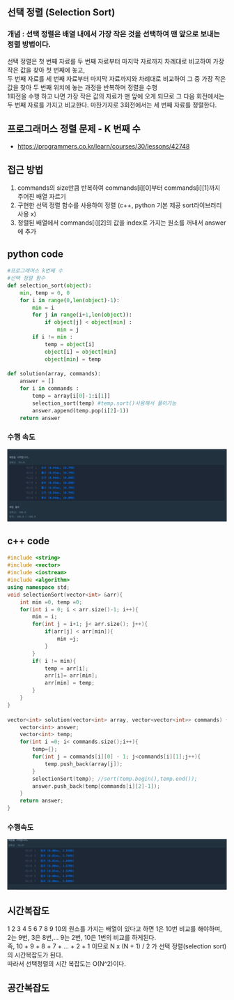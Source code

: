 ## 선택 정렬 (Selection Sort)
### 개념 : 선택 정렬은 배열 내에서 가장 작은 것을 선택하여 맨 앞으로 보내는 정렬 방법이다. <br>
선택 정렬은 첫 번째 자료를 두 번째 자료부터 마지막 자료까지 차례대로 비교하여 가장 작은 값을 찾아 첫 번째에 놓고, <br>
두 번째 자료를 세 번째 자료부터 마지막 자료까지와 차례대로 비교하여 그 중 가장 작은 값을 찾아 두 번째 위치에 놓는 과정을 반복하며 정렬을 수행<br>
1회전을 수행 하고 나면 가장 작은 값의 자료가 맨 앞에 오게 되므로 그 다음 회전에서는 두 번째 자료를 가지고 비교한다. 마찬가지로 3회전에서는 세 번째 자료를 정렬한다.

## 프로그래머스 정렬 문제 - K 번째 수 
  - https://programmers.co.kr/learn/courses/30/lessons/42748

## 접근 방법
1. commands의 size만큼 반복하여 commands[i][0]부터 commands[i][1]까지 주어진 배열 자르기 <br>
2. 구현한 선택 정렬 함수를 사용하여 정렬 (c++, python 기본 제공 sort라이브러리 사용 x) <br>
3. 정렬된 배열에서 commands[i][2]의 값을 index로 가지는 원소를 꺼내서 answer에 추가 

## python code
```python
#프로그래머스 k번째 수 
#선택 정렬 함수
def selection_sort(object):
    min, temp = 0, 0
    for i in range(0,len(object)-1):
        min = i
        for j in range(i+1,len(object)):
            if object[j] < object[min] :
                min = j
        if i != min :
            temp = object[i]
            object[i] = object[min]
            object[min] = temp

def solution(array, commands):
    answer = []
    for i in commands :
        temp = array[i[0]-1:i[1]]
        selection_sort(temp) #temp.sort()사용해서 풀이가능 
        answer.append(temp.pop(i[2]-1))
    return answer
``` 
### 수행 속도
![img load fail](../images/selectionSortpython.png)

## c++ code
```c++
#include <string>
#include <vector>
#include <iostream>
#include <algorithm>
using namespace std;
void selectionSort(vector<int> &arr){
    int min =0, temp =0;
    for(int i = 0; i < arr.size()-1; i++){
        min = i;
        for(int j = i+1; j< arr.size(); j++){
            if(arr[j] < arr[min]){
                min =j;
            }
        }
        if( i != min){
            temp = arr[i];
            arr[i]= arr[min];
            arr[min] = temp;
        }
    }
} 

vector<int> solution(vector<int> array, vector<vector<int>> commands) {
    vector<int> answer;
    vector<int> temp;
    for(int i =0; i< commands.size();i++){
        temp={};
        for(int j = commands[i][0] - 1; j<commands[i][1];j++){
            temp.push_back(array[j]);
        }
        selectionSort(temp); //sort(temp.begin(),temp.end());
        answer.push_back(temp[commands[i][2]-1]);
    }
    return answer;
}
```
### 수행속도
![img load fail](../images/selectionSortc++.png)

## 시간복잡도
1 2 3 4 5 6 7 8 9 10의 원소를 가지는 배열이 있다고 하면 1은 10번 비교를 해야하며, 2는 9번, 3은 8번,... 9는 2번, 10은 1번의 비교를 하게된다. <br>
즉, 10 + 9 + 8 + 7 + ... + 2 + 1 이므로 N x (N + 1) / 2 가 선택 정렬(selection sort)의 시간복잡도가 된다.<br>
따라서 선택정렬의 시간 복잡도는 O(N^2)이다.

## 공간복잡도
